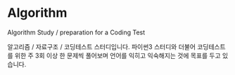 # Algorithm
Algorithm Study / preparation for a Coding Test 

알고리즘 / 자료구조 / 코딩테스트 스터디입니다.
파이썬3 스터디와 더불어 코딩테스트를 위한 주 3회 이상 한 문제씩 풀어보며 언어를 익히고 익숙해지는 것에 목표를 두고 있습니다.

